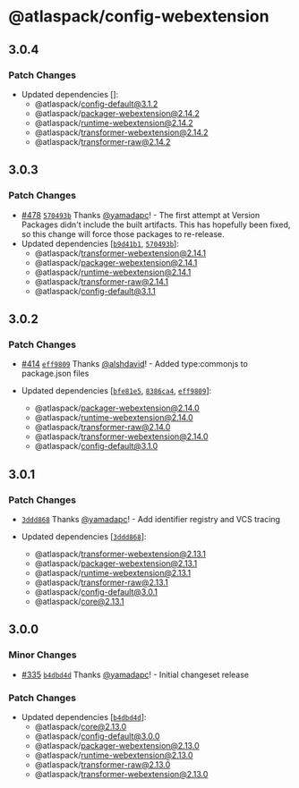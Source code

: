 # @atlaspack/config-webextension

## 3.0.4

### Patch Changes

- Updated dependencies []:
  - @atlaspack/config-default@3.1.2
  - @atlaspack/packager-webextension@2.14.2
  - @atlaspack/runtime-webextension@2.14.2
  - @atlaspack/transformer-webextension@2.14.2
  - @atlaspack/transformer-raw@2.14.2

## 3.0.3

### Patch Changes

- [#478](https://github.com/atlassian-labs/atlaspack/pull/478) [`570493b`](https://github.com/atlassian-labs/atlaspack/commit/570493beaf754e7985aebc7daaaf6dfcfa8fe56b) Thanks [@yamadapc](https://github.com/yamadapc)! - The first attempt at Version Packages didn't include the built artifacts.
  This has hopefully been fixed, so this change will force those packages to re-release.
- Updated dependencies [[`b9d41b1`](https://github.com/atlassian-labs/atlaspack/commit/b9d41b175ad5771651a5b0278a5a0147e669234a), [`570493b`](https://github.com/atlassian-labs/atlaspack/commit/570493beaf754e7985aebc7daaaf6dfcfa8fe56b)]:
  - @atlaspack/transformer-webextension@2.14.1
  - @atlaspack/packager-webextension@2.14.1
  - @atlaspack/runtime-webextension@2.14.1
  - @atlaspack/transformer-raw@2.14.1
  - @atlaspack/config-default@3.1.1

## 3.0.2

### Patch Changes

- [#414](https://github.com/atlassian-labs/atlaspack/pull/414) [`eff9809`](https://github.com/atlassian-labs/atlaspack/commit/eff98093703b9999a511b87a19562f5aaccfcb53) Thanks [@alshdavid](https://github.com/alshdavid)! - Added type:commonjs to package.json files

- Updated dependencies [[`bfe81e5`](https://github.com/atlassian-labs/atlaspack/commit/bfe81e551c4e4bb2cac7fc4745222e66962c1728), [`8386ca4`](https://github.com/atlassian-labs/atlaspack/commit/8386ca4dc318688fbed1af3bbebf2af3e7d24552), [`eff9809`](https://github.com/atlassian-labs/atlaspack/commit/eff98093703b9999a511b87a19562f5aaccfcb53)]:
  - @atlaspack/packager-webextension@2.14.0
  - @atlaspack/runtime-webextension@2.14.0
  - @atlaspack/transformer-raw@2.14.0
  - @atlaspack/transformer-webextension@2.14.0
  - @atlaspack/config-default@3.1.0

## 3.0.1

### Patch Changes

- [`3ddd868`](https://github.com/atlassian-labs/atlaspack/commit/3ddd8682a6edb5c6a35357cfa3ade5741aff5f06) Thanks [@yamadapc](https://github.com/yamadapc)! - Add identifier registry and VCS tracing

- Updated dependencies [[`3ddd868`](https://github.com/atlassian-labs/atlaspack/commit/3ddd8682a6edb5c6a35357cfa3ade5741aff5f06)]:
  - @atlaspack/transformer-webextension@2.13.1
  - @atlaspack/packager-webextension@2.13.1
  - @atlaspack/runtime-webextension@2.13.1
  - @atlaspack/transformer-raw@2.13.1
  - @atlaspack/config-default@3.0.1
  - @atlaspack/core@2.13.1

## 3.0.0

### Minor Changes

- [#335](https://github.com/atlassian-labs/atlaspack/pull/335) [`b4dbd4d`](https://github.com/atlassian-labs/atlaspack/commit/b4dbd4d5b23d1b7aa3fcdf59cc7bc8bedd3a59cf) Thanks [@yamadapc](https://github.com/yamadapc)! - Initial changeset release

### Patch Changes

- Updated dependencies [[`b4dbd4d`](https://github.com/atlassian-labs/atlaspack/commit/b4dbd4d5b23d1b7aa3fcdf59cc7bc8bedd3a59cf)]:
  - @atlaspack/core@2.13.0
  - @atlaspack/config-default@3.0.0
  - @atlaspack/packager-webextension@2.13.0
  - @atlaspack/runtime-webextension@2.13.0
  - @atlaspack/transformer-raw@2.13.0
  - @atlaspack/transformer-webextension@2.13.0
